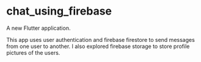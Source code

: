 # chat_using_firebase

A new Flutter application.

This app uses user authentication and firebase firestore to send messages from one user to another.
I also explored firebase storage to store profile pictures of the users.
